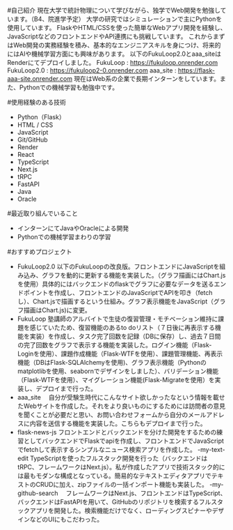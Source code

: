 #自己紹介
現在大学で統計物理について学びながら、独学でWeb開発を勉強しています。（B4、院進学予定）
大学の研究ではシミュレーションで主にPythonを使用しています。
FlaskやHTML/CSSを使った簡単なWebアプリ開発を経験し、JavaScriptなどのフロントエンドやAPI連携にも挑戦しています。
これからまずはWeb開発の実務経験を積み、基本的なエンジニアスキルを身につけ、将来的にはAIや機械学習方面にも興味があります。
以下のFukuLoop2.0とaaa_siteはRenderにてデプロイしました。
FukuLoop : https://fukuloop.onrender.com
FukuLoop2.0 : https://fukuloop2-0.onrender.com
aaa_site : https://flask-aaa-site.onrender.com
現在はWeb系の企業で長期インターンをしています。また、Pythonでの機械学習も勉強中です。

#使用経験のある技術
- Python（Flask）
- HTML / CSS
- JavaScript
- Git/GitHub
- Render
- React
- TypeScript
- Next.js
- tRPC
- FastAPI
- Java
- Oracle

#最近取り組んでいること
- インターンにてJavaやOracleによる開発
- Pythonでの機械学習まわりの学習

#おすすめプロジェクト
- FukuLoop2.0
  以下のFukuLoopの改良版。フロントエンドにJavaScriptを組み込み、グラフを動的に更新する機能を実装した。（グラフ描画にはChart.jsを使用）具体的にはバックエンドのflaskでグラフに必要なデータを送るエンドポイントを作成し、フロントエンドのJavaScriptでAPIを叩き（fetchし）、Chart.jsで描画するという仕組み。グラフ表示機能をJavaScript（グラフ描画はChart.js)に変更。
- FukuLoop
  塾講師のアルバイトで生徒の復習管理・モチベーション維持に課題を感じていたため、復習機能のあるto doリスト（７日後に再表示する機能を実装）を作成し、タスク完了回数を記録（DBに保存）し、過去７日間の完了回数をグラフで表示する機能を実装した。ログイン機能（Flask-Loginを使用）、課題作成機能（Flask-WTFを使用）、課題管理機能、再表示機能（DBはFlask-SQLAlchemyを使用)、グラフ表示機能（Pythonのmatplotlibを使用、seabornでデザインをしました）、バリデーション機能（Flask-WTFを使用）、マイグレーション機能(Flask-Migrateを使用）を実装し、デプロイまで行った。
- aaa_site
　自分が受験生時代にこんなサイト欲しかったなという情報を載せたWebサイトを作成した。それをより良いものにするためには訪問者の意見を聞くことが必要だと思い、お問い合わせフォームから自分のメールアドレスに内容を送信する機能を実装した。こちらもデプロイまで行った。
- flask-news-js
  フロントエンドとバックエンドを分けた開発をするための練習としてバックエンドでFlaskでapiを作成し、フロントエンドでJavaScriptでfetchして表示するシンプルなニュース検索アプリを作成した。
-my-text-edit
  TypeScriptを使ったフルスタック開発を行った（バックエンドはtRPC、フレームワークはNext.js）。私が作成したアプリで技術スタック的には最もモダンな構成となっている。簡易的なテキストエディタアプリでテキストのCRUDに加え、zipファイルの一括インポート機能も実装した。
-my-github-search
　フレームワークはNext.js、フロントエンドはTypeScript、バックエンドはFastAPIを用いて、GitHubのリポジトリを検索するフルスタックアプリを開発した。検索機能だけでなく、ローディングスピナーやデザインなどのUIにもこだわった。

